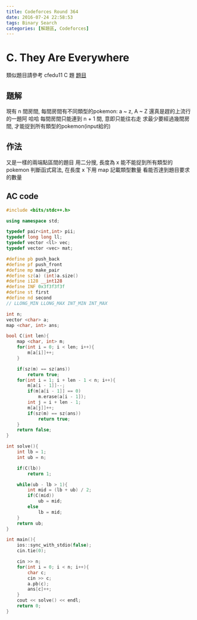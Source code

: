 ```yaml
---
title: Codeforces Round 364
date: 2016-07-24 22:58:53
tags: Binary Search
categories: [解題區, Codeforces]
---
```


# C. They Are Everywhere
類似題目請參考 cfedu11 C 題
[題目](http://codeforces.com/contest/701/problem/C)

## 題解
現有 n 間房間, 每間房間有不同類型的pokemon: a ~ z, A ~ Z
還真是趕的上流行的一題阿 哈哈
每間房間只能連到 n + 1 間, 意即只能往右走
求最少要經過幾間房間, 才能捉到所有類型的pokemon(input給的)

## 作法
又是一樣的兩端點區間的題目
用二分搜, 長度為 x 能不能捉到所有類型的pokemon
判斷函式寫法, 在長度 x 下用 map 記載類型數量
看能否達到題目要求的數量

## AC code
```cpp
#include <bits/stdc++.h>

using namespace std;

typedef pair<int,int> pii;
typedef long long ll;
typedef vector <ll> vec;
typedef vector <vec> mat;

#define pb push_back
#define pf push_front
#define mp make_pair
#define sz(a) (int)a.size()
#define i128 __int128
#define INF 0x3f3f3f3f
#define st first
#define nd second
// LLONG_MIN LLONG_MAX INT_MIN INT_MAX

int n;
vector <char> a;
map <char, int> ans;

bool C(int len){
    map <char, int> m;
    for(int i = 0; i < len; i++){
        m[a[i]]++;
    }

    if(sz(m) == sz(ans))
        return true;
    for(int i = 1; i + len - 1 < n; i++){
        m[a[i - 1]]--;
        if(m[a[i - 1]] == 0)
            m.erase(a[i - 1]);
        int j = i + len - 1;
        m[a[j]]++;
        if(sz(m) == sz(ans))
            return true;
    }
    return false;
}

int solve(){
    int lb = 1;
    int ub = n;

    if(C(lb))
        return 1;

    while(ub - lb > 1){
        int mid = (lb + ub) / 2;
        if(C(mid))
            ub = mid;
        else
            lb = mid;
    }
    return ub;
}

int main(){
    ios::sync_with_stdio(false);
    cin.tie(0);

    cin >> n;
    for(int i = 0; i < n; i++){
        char c;
        cin >> c;
        a.pb(c);
        ans[c]++;
    }
    cout << solve() << endl;
    return 0;
}
```
